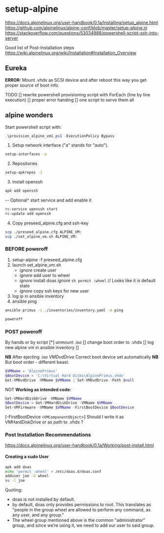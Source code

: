 # setup-alpine

<https://docs.alpinelinux.org/user-handbook/0.1a/Installing/setup_alpine.html>
<https://github.com/alpinelinux/alpine-conf/blob/master/setup-alpine.in>
<https://stackoverflow.com/questions/53034988/powershell-script-ssh-into-server>

Good list of Post-Installation steps
<https://wiki.alpinelinux.org/wiki/Installation#Installation_Overview>

## Eureka

**ERROR:**
Mount .vhdx as SCSI device and after reboot this way you get proper source of boot info.

TODO
[] rewrite powershell provisioning script with ForEach (line by line execution)
[] proper error handing
[] one script to serve them all

## alpine wonders

Start powershell script with:

```powershell
.\provision_alpine_vm1.ps1 -ExecutionPolicy Bypass
```

1. Setup network interface ("a" stands for "auto").

```bash
setup-interfaces -a
```

2. Repositories

```bash
setup-apkrepos -1
```

3. Install openssh

```bash
apk add openssh
```

-- Optional^ start service and add enable it

```bash
rc-service openssh start
rc-update add openssh
```

4. Copy preseed_alpine.cfg and ssh-key

```bash
scp ./preseed_alpine.cfg ALPINE_VM:
scp ./set_alpine_vm.sh ALPINE_VM:
```

### **BEFORE** poweroff

1. setup-alpine -f preseed_alpine.cfg
2. launch set_alpine_vm.sh
    - *ignore* create user
    - *ignore* add user to wheel
    - *ignore* install doas
        *ignore* ```sh permit :wheel``` // Looks like it is default state
    - *ignore* copy ssh keys for new user
3. log ip in ansible inventory
4. ansible ping

```bash
ansible primus -i ./inventories/inventory.yaml -m ping
```

```bash
poweroff
```

### **POST** poweroff

By hands or by script
[*] unmount .iso
[] change boot order to .vhdx
[] log new alpine vm in ansible inventory
[] 

**NB** After ejecting .iso *VMDvdDrive* Correct boot device set automatically
**NB** But boot order - different beast.
```powershell
$VMName = 'AlpinePrimus'
$BootDevice = 'C:\Virtual Hard Disks\AlpinePrimus.vhdx'
Get-VMDvdDrive -VMName $VMName | Set-VMDvdDrive -Path $null
```

NOT **Working as intended code:**

```powershell
Get-VMHardDiskDrive -VMName $VMName
$BootDevice = Get-VMHardDiskDrive -VMName $VMName
Set-VMFirmware -VMName $VMName -FirstBootDevice $BootDevice
```

[-FirstBootDevice `<VMComponentObject`>]
Should I write it as VMHardDiskDrive or as path to .vhdx ?

### Post Installation Recommendations

<https://docs.alpinelinux.org/user-handbook/0.1a/Working/post-install.html>

#### Creating a sudo User

```bash
apk add doas
echo 'permit :wheel' > /etc/doas.d/doas.conf
adduser joe -G wheel
su -l joe
```

Quoting:

- doas is not installed by default.
- by default, doas only provides permissions to root. This translates as "people in the group wheel are allowed to perform any command, as any user, and any group."
- The wheel group mentioned above is the common "administrator" group, and since we’re using it, we need to add our user to said group.
